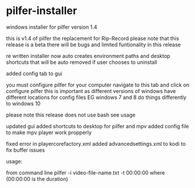 # pilfer-installer
windows installer for pilfer version 1.4

this is v1.4 of pilfer the replacement for Rip-Record
please note that this release is a beta there will be bugs
and limited funtionality in this release

re written installer  now auto creates environment paths
and desktop shortcuts that will be auto removed if user chooses
to uninstall 

added config tab to gui

you must configure pilfer for your computer
navigate to this tab
and click on configure pilfer 
this is important as  different versions of windows
have different locations for config files 
EG windows 7 and 8 do things differently  to windows 10 


please note this release does not use bash see usage

updated gui
added shortcuts to desktop for pilfer and mpv
added config file to make mpv player work propperly


fixed error in playercorefactory.xml
added advancedsettings.xml to kodi to fix buffer issues 

usage:

from command line
pilfer -i video-file-name.txt -t 00:00:00 where (00:00:00 is the duration)


